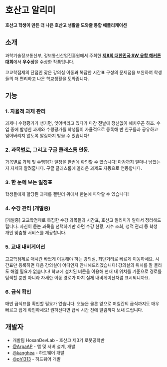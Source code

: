 # 호산고 알리미
**호산고 학생이 만든 더 나은 호산고 생활을 도와줄 통합 애플리케이션**

## 소개
과학기술정보통신부, 정보통신산업진흥원에서 주최한 [**제8회 대한민국 SW 융합 해커톤 대회**](http://swhackathon.kr)에서 **우수상**을 수상한 작품입니다.

고교학점제의 단점인 잦은 강의실 이동과 복잡한 시간표 구성의 문제점을 보완하여 학생들의 더 편리하고 나은 학교생활을 도와줍니다.

## 기능
### 1. 자율적 과제 관리
과제나 수행평가가 생기면, 잊어버리고 있다가 마감 전날에 정신없이 해치우곤 하죠. 수업 중에 발생한 과제와 수행평가를 학생들이 자율적으로 등록해 반 친구들과 공유하고 잊어버리지 않도록 알림까지 받을 수 있습니다!

### 2. 과목별로, 그리고 구글 클래스룸 연동.
과목별로 과제 및 수행평가 일정을 한번에 확인할 수 있습니다! 마감까지 얼마나 남았는지 자세히 알려줍니다. 구글 클래스룸에 올라온 과제도 자동으로 연동합니다.

### 3. 한 눈에 보는 일정표
학생들에게 할당된 과제를 캘린더 위에서 한눈에 파악할 수 있습니다!

### 4. 수강 관리 (개발중)
[개발중] 고교학점제로 복잡한 수강 과목들과 시간표, 호산고 알리미가 알아서 정리해드립니다. 자신이 듣는 과목을 선택하기만 하면 수강 현황, 시수 조회, 성적 관리 등 학생 개인 맞춤형 서비스를 제공합니다.

### 5. 교내 내비게이션
고교학점제로 매시간 바쁘게 이동해야 하는 강의실, 최단거리로 빠르게 이동하세요. 시간표만 등록하면 다음 강의실이 어디인지 안내해드리겠습니다! 강의실의 위치를 잘 몰라도 해멜 필요가 없습니다! 학교에 설치된 비콘을 이용해 현재 내 위치를 기준으로 경로를 탐색할 뿐만 아니라 자세한 이동 경로가 마치 실제 내비게이션처럼 표시되니까요.

### 6. 급식 확인
매번 급식표를 확인할 필요가 없습니다. 오늘은 물론 앞으로 며칠간의 급식까지도 매우 빠르고 쉽게 확인하세요! 원하신다면 급식 시간 전에 알림까지 보내 드립니다.

## 개발자
- 개발팀 HosanDevLab - 호산고 제3기 로봇공학반
- [@ArpaAP](https://github.com/ArpaAP) - 앱 및 서버 설계, 개발
- [@kanghea](https://github.com/kanghea) - 하드웨어 개발
- [@ph1313](https://github.com/ph1313) - 하드웨어 개발
